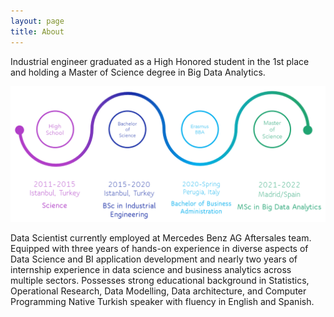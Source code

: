 ```yaml
---
layout: page
title: About
---
```


Industrial engineer graduated as a High Honored student in the 1st place and holding a Master of Science degree in Big Data Analytics. 

<img src="/images/educ.png?raw=true"/>

Data Scientist currently employed at Mercedes Benz AG Aftersales team. Equipped with three years of hands-on experience in diverse aspects of Data Science and BI application development and nearly two years of internship experience in data science and business analytics across multiple sectors. Possesses strong educational background in Statistics, Operational Research, Data Modelling, Data architecture, and Computer Programming Native Turkish speaker with fluency in
English and Spanish.



